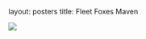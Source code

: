 <!-- TODO --> 


layout: posters
title: Fleet Foxes Maven

<div class="poster">
  <a href="http://mhmd.us/p4Ej"><img src="http://mhmd.us/Kh3e+"></a>
</div>
